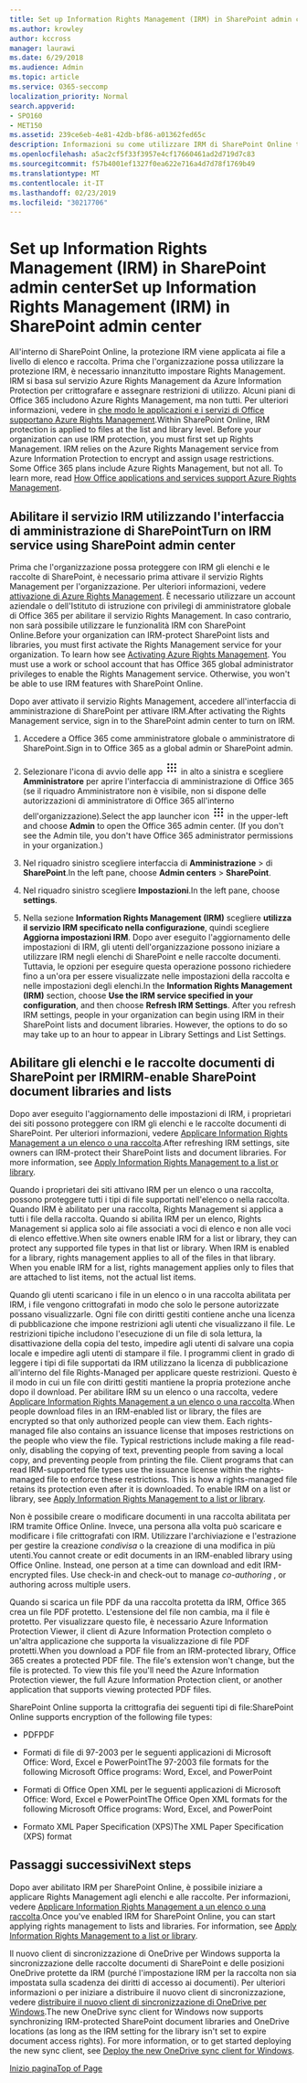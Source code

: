 ```yaml
---
title: Set up Information Rights Management (IRM) in SharePoint admin center
ms.author: krowley
author: kccross
manager: laurawi
ms.date: 6/29/2018
ms.audience: Admin
ms.topic: article
ms.service: O365-seccomp
localization_priority: Normal
search.appverid:
- SPO160
- MET150
ms.assetid: 239ce6eb-4e81-42db-bf86-a01362fed65c
description: Informazioni su come utilizzare IRM di SharePoint Online tramite Microsoft Azure Active Directory Rights Management Services (RMS) per proteggere gli elenchi e le raccolte documenti di SharePoint.
ms.openlocfilehash: a5ac2cf5f33f3957e4cf17660461ad2d719d7c83
ms.sourcegitcommit: f57b4001ef1327f0ea622e716a4d7d78f1769b49
ms.translationtype: MT
ms.contentlocale: it-IT
ms.lasthandoff: 02/23/2019
ms.locfileid: "30217706"
---
```

# <a name="set-up-information-rights-management-irm-in-sharepoint-admin-center"></a><span data-ttu-id="39f5a-103">Set up Information Rights Management (IRM) in SharePoint admin center</span><span class="sxs-lookup"><span data-stu-id="39f5a-103">Set up Information Rights Management (IRM) in SharePoint admin center</span></span>

<span data-ttu-id="39f5a-p101">All'interno di SharePoint Online, la protezione IRM viene applicata ai file a livello di elenco e raccolta. Prima che l'organizzazione possa utilizzare la protezione IRM, è necessario innanzitutto impostare Rights Management. IRM si basa sul servizio Azure Rights Management da Azure Information Protection per crittografare e assegnare restrizioni di utilizzo. Alcuni piani di Office 365 includono Azure Rights Management, ma non tutti. Per ulteriori informazioni, vedere in [che modo le applicazioni e i servizi di Office supportano Azure Rights Management](https://docs.microsoft.com/azure/information-protection/understand-explore/office-apps-services-support).</span><span class="sxs-lookup"><span data-stu-id="39f5a-p101">Within SharePoint Online, IRM protection is applied to files at the list and library level. Before your organization can use IRM protection, you must first set up Rights Management. IRM relies on the Azure Rights Management service from Azure Information Protection to encrypt and assign usage restrictions. Some Office 365 plans include Azure Rights Management, but not all. To learn more, read [How Office applications and services support Azure Rights Management](https://docs.microsoft.com/azure/information-protection/understand-explore/office-apps-services-support).</span></span>
  
## <a name="turn-on-irm-service-using-sharepoint-admin-center"></a><span data-ttu-id="39f5a-109">Abilitare il servizio IRM utilizzando l'interfaccia di amministrazione di SharePoint</span><span class="sxs-lookup"><span data-stu-id="39f5a-109">Turn on IRM service using SharePoint admin center</span></span>

<span data-ttu-id="39f5a-p102">Prima che l'organizzazione possa proteggere con IRM gli elenchi e le raccolte di SharePoint, è necessario prima attivare il servizio Rights Management per l'organizzazione. Per ulteriori informazioni, vedere [attivazione di Azure Rights Management](https://docs.microsoft.com/information-protection/deploy-use/activate-service). È necessario utilizzare un account aziendale o dell'Istituto di istruzione con privilegi di amministratore globale di Office 365 per abilitare il servizio Rights Management. In caso contrario, non sarà possibile utilizzare le funzionalità IRM con SharePoint Online.</span><span class="sxs-lookup"><span data-stu-id="39f5a-p102">Before your organization can IRM-protect SharePoint lists and libraries, you must first activate the Rights Management service for your organization. To learn how see [Activating Azure Rights Management](https://docs.microsoft.com/information-protection/deploy-use/activate-service). You must use a work or school account that has Office 365 global administrator privileges to enable the Rights Management service. Otherwise, you won't be able to use IRM features with SharePoint Online.</span></span>
  
<span data-ttu-id="39f5a-114">Dopo aver attivato il servizio Rights Management, accedere all'interfaccia di amministrazione di SharePoint per attivare IRM.</span><span class="sxs-lookup"><span data-stu-id="39f5a-114">After activating the Rights Management service, sign in to the SharePoint admin center to turn on IRM.</span></span>
  
1. <span data-ttu-id="39f5a-115">Accedere a Office 365 come amministratore globale o amministratore di SharePoint.</span><span class="sxs-lookup"><span data-stu-id="39f5a-115">Sign in to Office 365 as a global admin or SharePoint admin.</span></span>
    
2. <span data-ttu-id="39f5a-p103">Selezionare l'icona di avvio delle app ![Icona di avvio delle app in Office 365](media/e5aee650-c566-4100-aaad-4cc2355d909f.png) in alto a sinistra e scegliere **Amministratore** per aprire l'interfaccia di amministrazione di Office 365 (se il riquadro Amministratore non è visibile, non si dispone delle autorizzazioni di amministratore di Office 365 all'interno dell'organizzazione).</span><span class="sxs-lookup"><span data-stu-id="39f5a-p103">Select the app launcher icon ![The app launcher icon in Office 365](media/e5aee650-c566-4100-aaad-4cc2355d909f.png) in the upper-left and choose **Admin** to open the Office 365 admin center. (If you don't see the Admin tile, you don't have Office 365 administrator permissions in your organization.)</span></span> 
    
3. <span data-ttu-id="39f5a-118">Nel riquadro sinistro scegliere interfaccia di **Amministrazione** \> di **SharePoint**.</span><span class="sxs-lookup"><span data-stu-id="39f5a-118">In the left pane, choose **Admin centers** \> **SharePoint**.</span></span>
    
4. <span data-ttu-id="39f5a-119">Nel riquadro sinistro scegliere **Impostazioni**.</span><span class="sxs-lookup"><span data-stu-id="39f5a-119">In the left pane, choose **settings**.</span></span>
    
5. <span data-ttu-id="39f5a-p104">Nella sezione **Information Rights Management (IRM)** scegliere **utilizza il servizio IRM specificato nella configurazione**, quindi scegliere **Aggiorna impostazioni IRM**. Dopo aver eseguito l'aggiornamento delle impostazioni di IRM, gli utenti dell'organizzazione possono iniziare a utilizzare IRM negli elenchi di SharePoint e nelle raccolte documenti. Tuttavia, le opzioni per eseguire questa operazione possono richiedere fino a un'ora per essere visualizzate nelle impostazioni della raccolta e nelle impostazioni degli elenchi.</span><span class="sxs-lookup"><span data-stu-id="39f5a-p104">In the **Information Rights Management (IRM)** section, choose **Use the IRM service specified in your configuration**, and then choose **Refresh IRM Settings**. After you refresh IRM settings, people in your organization can begin using IRM in their SharePoint lists and document libraries. However, the options to do so may take up to an hour to appear in Library Settings and List Settings.</span></span>
    
## <a name="irm-enable-sharepoint-document-libraries-and-lists"></a><span data-ttu-id="39f5a-123">Abilitare gli elenchi e le raccolte documenti di SharePoint per IRM</span><span class="sxs-lookup"><span data-stu-id="39f5a-123">IRM-enable SharePoint document libraries and lists</span></span>
<span data-ttu-id="39f5a-124"><a name="__toc220831191"> </a></span><span class="sxs-lookup"><span data-stu-id="39f5a-124"></span></span>

<span data-ttu-id="39f5a-p105">Dopo aver eseguito l'aggiornamento delle impostazioni di IRM, i proprietari dei siti possono proteggere con IRM gli elenchi e le raccolte documenti di SharePoint. Per ulteriori informazioni, vedere [Applicare Information Rights Management a un elenco o una raccolta](apply-irm-to-a-list-or-library.md).</span><span class="sxs-lookup"><span data-stu-id="39f5a-p105">After refreshing IRM settings, site owners can IRM-protect their SharePoint lists and document libraries. For more information, see [Apply Information Rights Management to a list or library](apply-irm-to-a-list-or-library.md).</span></span>
  
<span data-ttu-id="39f5a-p106">Quando i proprietari dei siti attivano IRM per un elenco o una raccolta, possono proteggere tutti i tipi di file supportati nell'elenco o nella raccolta. Quando IRM è abilitato per una raccolta, Rights Management si applica a tutti i file della raccolta. Quando si abilita IRM per un elenco, Rights Management si applica solo ai file associati a voci di elenco e non alle voci di elenco effettive.</span><span class="sxs-lookup"><span data-stu-id="39f5a-p106">When site owners enable IRM for a list or library, they can protect any supported file types in that list or library. When IRM is enabled for a library, rights management applies to all of the files in that library. When you enable IRM for a list, rights management applies only to files that are attached to list items, not the actual list items.</span></span>
  
<span data-ttu-id="39f5a-p107">Quando gli utenti scaricano i file in un elenco o in una raccolta abilitata per IRM, i file vengono crittografati in modo che solo le persone autorizzate possano visualizzarle. Ogni file con diritti gestiti contiene anche una licenza di pubblicazione che impone restrizioni agli utenti che visualizzano il file. Le restrizioni tipiche includono l'esecuzione di un file di sola lettura, la disattivazione della copia del testo, impedire agli utenti di salvare una copia locale e impedire agli utenti di stampare il file. I programmi client in grado di leggere i tipi di file supportati da IRM utilizzano la licenza di pubblicazione all'interno del file Rights-Managed per applicare queste restrizioni. Questo è il modo in cui un file con diritti gestiti mantiene la propria protezione anche dopo il download. Per abilitare IRM su un elenco o una raccolta, vedere [Applicare Information Rights Management a un elenco o una raccolta](apply-irm-to-a-list-or-library.md).</span><span class="sxs-lookup"><span data-stu-id="39f5a-p107">When people download files in an IRM-enabled list or library, the files are encrypted so that only authorized people can view them. Each rights-managed file also contains an issuance license that imposes restrictions on the people who view the file. Typical restrictions include making a file read-only, disabling the copying of text, preventing people from saving a local copy, and preventing people from printing the file. Client programs that can read IRM-supported file types use the issuance license within the rights-managed file to enforce these restrictions. This is how a rights-managed file retains its protection even after it is downloaded. To enable IRM on a list or library, see [Apply Information Rights Management to a list or library](apply-irm-to-a-list-or-library.md).</span></span>
  
<span data-ttu-id="39f5a-p108">Non è possibile creare o modificare documenti in una raccolta abilitata per IRM tramite Office Online. Invece, una persona alla volta può scaricare e modificare i file crittografati con IRM. Utilizzare l'archiviazione e l'estrazione per gestire la creazione *condivisa* o la creazione di una modifica in più utenti.</span><span class="sxs-lookup"><span data-stu-id="39f5a-p108">You cannot create or edit documents in an IRM-enabled library using Office Online. Instead, one person at a time can download and edit IRM-encrypted files. Use check-in and check-out to manage  *co-authoring*  , or authoring across multiple users.</span></span> 
  
<span data-ttu-id="39f5a-p109">Quando si scarica un file PDF da una raccolta protetta da IRM, Office 365 crea un file PDF protetto. L'estensione del file non cambia, ma il file è protetto. Per visualizzare questo file, è necessario Azure Information Protection Viewer, il client di Azure Information Protection completo o un'altra applicazione che supporta la visualizzazione di file PDF protetti.</span><span class="sxs-lookup"><span data-stu-id="39f5a-p109">When you download a PDF file from an IRM-protected library, Office 365 creates a protected PDF file. The file's extension won't change, but the file is protected. To view this file you'll need the Azure Information Protection viewer, the full Azure Information Protection client, or another application that supports viewing protected PDF files.</span></span> 
  
<span data-ttu-id="39f5a-142">SharePoint Online supporta la crittografia dei seguenti tipi di file:</span><span class="sxs-lookup"><span data-stu-id="39f5a-142">SharePoint Online supports encryption of the following file types:</span></span>
  
- <span data-ttu-id="39f5a-143">PDF</span><span class="sxs-lookup"><span data-stu-id="39f5a-143">PDF</span></span>
    
- <span data-ttu-id="39f5a-144">Formati di file di 97-2003 per le seguenti applicazioni di Microsoft Office: Word, Excel e PowerPoint</span><span class="sxs-lookup"><span data-stu-id="39f5a-144">The 97-2003 file formats for the following Microsoft Office programs: Word, Excel, and PowerPoint</span></span>
    
- <span data-ttu-id="39f5a-145">Formati di Office Open XML per le seguenti applicazioni di Microsoft Office: Word, Excel e PowerPoint</span><span class="sxs-lookup"><span data-stu-id="39f5a-145">The Office Open XML formats for the following Microsoft Office programs: Word, Excel, and PowerPoint</span></span>
    
- <span data-ttu-id="39f5a-146">Formato XML Paper Specification (XPS)</span><span class="sxs-lookup"><span data-stu-id="39f5a-146">The XML Paper Specification (XPS) format</span></span>
    
## <a name="next-steps"></a><span data-ttu-id="39f5a-147">Passaggi successivi</span><span class="sxs-lookup"><span data-stu-id="39f5a-147">Next steps</span></span>
<span data-ttu-id="39f5a-148"><a name="__toc220831191"> </a></span><span class="sxs-lookup"><span data-stu-id="39f5a-148"></span></span>

<span data-ttu-id="39f5a-p110">Dopo aver abilitato IRM per SharePoint Online, è possibile iniziare a applicare Rights Management agli elenchi e alle raccolte. Per informazioni, vedere [Applicare Information Rights Management a un elenco o una raccolta](apply-irm-to-a-list-or-library.md).</span><span class="sxs-lookup"><span data-stu-id="39f5a-p110">Once you've enabled IRM for SharePoint Online, you can start applying rights management to lists and libraries. For information, see [Apply Information Rights Management to a list or library](apply-irm-to-a-list-or-library.md).</span></span>
  
<span data-ttu-id="39f5a-p111">Il nuovo client di sincronizzazione di OneDrive per Windows supporta la sincronizzazione delle raccolte documenti di SharePoint e delle posizioni OneDrive protette da IRM (purché l'impostazione IRM per la raccolta non sia impostata sulla scadenza dei diritti di accesso ai documenti). Per ulteriori informazioni o per iniziare a distribuire il nuovo client di sincronizzazione, vedere [distribuire il nuovo client di sincronizzazione di OneDrive per Windows](https://support.office.com/article/3f3a511c-30c6-404a-98bf-76f95c519668).</span><span class="sxs-lookup"><span data-stu-id="39f5a-p111">The new OneDrive sync client for Windows now supports synchronizing IRM-protected SharePoint document libraries and OneDrive locations (as long as the IRM setting for the library isn't set to expire document access rights). For more information, or to get started deploying the new sync client, see [Deploy the new OneDrive sync client for Windows](https://support.office.com/article/3f3a511c-30c6-404a-98bf-76f95c519668).</span></span>
  
[<span data-ttu-id="39f5a-153">Inizio pagina</span><span class="sxs-lookup"><span data-stu-id="39f5a-153">Top of Page</span></span>](set-up-irm-in-sp-admin-center.md#__top)
  

